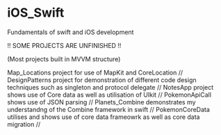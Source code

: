 # iOS_Swift
Fundamentals of swift and iOS development

!! SOME PROJECTS ARE UNFINISHED !!

(Most projects built in MVVM structure)

Map_Locations project for use of MapKit and CoreLocation // 
DesignPatterns project for demonstration of different code design techniques such as singleton and protocol delegate // 
NotesApp project shows use of Core data as well as utilisation of UIkit // 
PokemonApiCall shows use of JSON parsing // 
Planets_Combine demonstrates my understandng of the Combine framework in swift // 
PokemonCoreData utilises and shows use of core data frameowrk as well as core data migration // 
